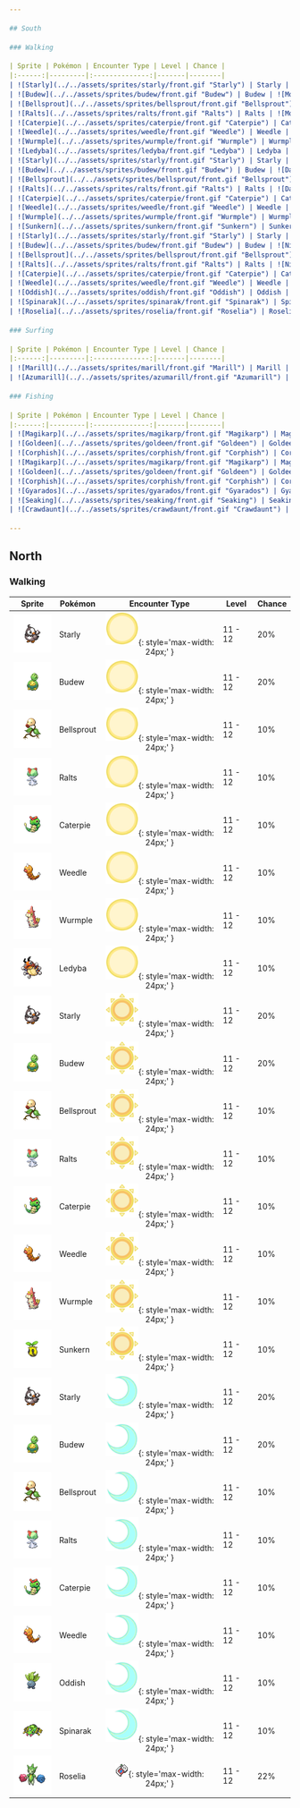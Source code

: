 ```yaml
---

## South

### Walking

| Sprite | Pokémon | Encounter Type | Level | Chance |
|:------:|---------|:--------------:|-------|--------|
| ![Starly](../../assets/sprites/starly/front.gif "Starly") | Starly | ![Morning](../../assets/encounter_types/morning.png "Morning"){: style='max-width: 24px;' } | 6 - 7 | 20% |
| ![Budew](../../assets/sprites/budew/front.gif "Budew") | Budew | ![Morning](../../assets/encounter_types/morning.png "Morning"){: style='max-width: 24px;' } | 6 - 7 | 20% |
| ![Bellsprout](../../assets/sprites/bellsprout/front.gif "Bellsprout") | Bellsprout | ![Morning](../../assets/encounter_types/morning.png "Morning"){: style='max-width: 24px;' } | 6 - 7 | 10% |
| ![Ralts](../../assets/sprites/ralts/front.gif "Ralts") | Ralts | ![Morning](../../assets/encounter_types/morning.png "Morning"){: style='max-width: 24px;' } | 6 - 7 | 10% |
| ![Caterpie](../../assets/sprites/caterpie/front.gif "Caterpie") | Caterpie | ![Morning](../../assets/encounter_types/morning.png "Morning"){: style='max-width: 24px;' } | 6 - 7 | 10% |
| ![Weedle](../../assets/sprites/weedle/front.gif "Weedle") | Weedle | ![Morning](../../assets/encounter_types/morning.png "Morning"){: style='max-width: 24px;' } | 6 - 7 | 10% |
| ![Wurmple](../../assets/sprites/wurmple/front.gif "Wurmple") | Wurmple | ![Morning](../../assets/encounter_types/morning.png "Morning"){: style='max-width: 24px;' } | 6 - 7 | 10% |
| ![Ledyba](../../assets/sprites/ledyba/front.gif "Ledyba") | Ledyba | ![Morning](../../assets/encounter_types/morning.png "Morning"){: style='max-width: 24px;' } | 6 - 7 | 10% |
| ![Starly](../../assets/sprites/starly/front.gif "Starly") | Starly | ![Day](../../assets/encounter_types/day.png "Day"){: style='max-width: 24px;' } | 6 - 7 | 20% |
| ![Budew](../../assets/sprites/budew/front.gif "Budew") | Budew | ![Day](../../assets/encounter_types/day.png "Day"){: style='max-width: 24px;' } | 6 - 7 | 20% |
| ![Bellsprout](../../assets/sprites/bellsprout/front.gif "Bellsprout") | Bellsprout | ![Day](../../assets/encounter_types/day.png "Day"){: style='max-width: 24px;' } | 6 - 7 | 10% |
| ![Ralts](../../assets/sprites/ralts/front.gif "Ralts") | Ralts | ![Day](../../assets/encounter_types/day.png "Day"){: style='max-width: 24px;' } | 6 - 7 | 10% |
| ![Caterpie](../../assets/sprites/caterpie/front.gif "Caterpie") | Caterpie | ![Day](../../assets/encounter_types/day.png "Day"){: style='max-width: 24px;' } | 6 - 7 | 10% |
| ![Weedle](../../assets/sprites/weedle/front.gif "Weedle") | Weedle | ![Day](../../assets/encounter_types/day.png "Day"){: style='max-width: 24px;' } | 6 - 7 | 10% |
| ![Wurmple](../../assets/sprites/wurmple/front.gif "Wurmple") | Wurmple | ![Day](../../assets/encounter_types/day.png "Day"){: style='max-width: 24px;' } | 6 - 7 | 10% |
| ![Sunkern](../../assets/sprites/sunkern/front.gif "Sunkern") | Sunkern | ![Day](../../assets/encounter_types/day.png "Day"){: style='max-width: 24px;' } | 6 - 7 | 10% |
| ![Starly](../../assets/sprites/starly/front.gif "Starly") | Starly | ![Night](../../assets/encounter_types/night.png "Night"){: style='max-width: 24px;' } | 6 - 7 | 20% |
| ![Budew](../../assets/sprites/budew/front.gif "Budew") | Budew | ![Night](../../assets/encounter_types/night.png "Night"){: style='max-width: 24px;' } | 6 - 7 | 20% |
| ![Bellsprout](../../assets/sprites/bellsprout/front.gif "Bellsprout") | Bellsprout | ![Night](../../assets/encounter_types/night.png "Night"){: style='max-width: 24px;' } | 6 - 7 | 10% |
| ![Ralts](../../assets/sprites/ralts/front.gif "Ralts") | Ralts | ![Night](../../assets/encounter_types/night.png "Night"){: style='max-width: 24px;' } | 6 - 7 | 10% |
| ![Caterpie](../../assets/sprites/caterpie/front.gif "Caterpie") | Caterpie | ![Night](../../assets/encounter_types/night.png "Night"){: style='max-width: 24px;' } | 6 - 7 | 10% |
| ![Weedle](../../assets/sprites/weedle/front.gif "Weedle") | Weedle | ![Night](../../assets/encounter_types/night.png "Night"){: style='max-width: 24px;' } | 6 - 7 | 10% |
| ![Oddish](../../assets/sprites/oddish/front.gif "Oddish") | Oddish | ![Night](../../assets/encounter_types/night.png "Night"){: style='max-width: 24px;' } | 6 - 7 | 10% |
| ![Spinarak](../../assets/sprites/spinarak/front.gif "Spinarak") | Spinarak | ![Night](../../assets/encounter_types/night.png "Night"){: style='max-width: 24px;' } | 6 - 7 | 10% |
| ![Roselia](../../assets/sprites/roselia/front.gif "Roselia") | Roselia | ![Poké Radar](../../assets/encounter_types/poke_radar.png "Poké Radar"){: style='max-width: 24px;' } | 6 - 7 | 22% |

### Surfing

| Sprite | Pokémon | Encounter Type | Level | Chance |
|:------:|---------|:--------------:|-------|--------|
| ![Marill](../../assets/sprites/marill/front.gif "Marill") | Marill | ![Surf](../../assets/encounter_types/surf.png "Surf"){: style='max-width: 24px;' } | 20 - 40 | 90% |
| ![Azumarill](../../assets/sprites/azumarill/front.gif "Azumarill") | Azumarill | ![Surf](../../assets/encounter_types/surf.png "Surf"){: style='max-width: 24px;' } | 20 - 40 | 10% |

### Fishing

| Sprite | Pokémon | Encounter Type | Level | Chance |
|:------:|---------|:--------------:|-------|--------|
| ![Magikarp](../../assets/sprites/magikarp/front.gif "Magikarp") | Magikarp | ![Old Rod](../../assets/encounter_types/old_rod.png "Old Rod"){: style='max-width: 24px;' } | 10 | 60% |
| ![Goldeen](../../assets/sprites/goldeen/front.gif "Goldeen") | Goldeen | ![Old Rod](../../assets/encounter_types/old_rod.png "Old Rod"){: style='max-width: 24px;' } | 10 | 30% |
| ![Corphish](../../assets/sprites/corphish/front.gif "Corphish") | Corphish | ![Old Rod](../../assets/encounter_types/old_rod.png "Old Rod"){: style='max-width: 24px;' } | 10 | 10% |
| ![Magikarp](../../assets/sprites/magikarp/front.gif "Magikarp") | Magikarp | ![Good Rod](../../assets/encounter_types/good_rod.png "Good Rod"){: style='max-width: 24px;' } | 25 | 60% |
| ![Goldeen](../../assets/sprites/goldeen/front.gif "Goldeen") | Goldeen | ![Good Rod](../../assets/encounter_types/good_rod.png "Good Rod"){: style='max-width: 24px;' } | 25 | 30% |
| ![Corphish](../../assets/sprites/corphish/front.gif "Corphish") | Corphish | ![Good Rod](../../assets/encounter_types/good_rod.png "Good Rod"){: style='max-width: 24px;' } | 25 | 10% |
| ![Gyarados](../../assets/sprites/gyarados/front.gif "Gyarados") | Gyarados | ![Super Rod](../../assets/encounter_types/super_rod.png "Super Rod"){: style='max-width: 24px;' } | 50 | 60% |
| ![Seaking](../../assets/sprites/seaking/front.gif "Seaking") | Seaking | ![Super Rod](../../assets/encounter_types/super_rod.png "Super Rod"){: style='max-width: 24px;' } | 50 | 30% |
| ![Crawdaunt](../../assets/sprites/crawdaunt/front.gif "Crawdaunt") | Crawdaunt | ![Super Rod](../../assets/encounter_types/super_rod.png "Super Rod"){: style='max-width: 24px;' } | 50 | 10% |

---
```


## North

### Walking

| Sprite | Pokémon | Encounter Type | Level | Chance |
|:------:|---------|:--------------:|-------|--------|
| ![Starly](../../assets/sprites/starly/front.gif "Starly") | Starly | ![Morning](../../assets/encounter_types/morning.png "Morning"){: style='max-width: 24px;' } | 11 - 12 | 20% |
| ![Budew](../../assets/sprites/budew/front.gif "Budew") | Budew | ![Morning](../../assets/encounter_types/morning.png "Morning"){: style='max-width: 24px;' } | 11 - 12 | 20% |
| ![Bellsprout](../../assets/sprites/bellsprout/front.gif "Bellsprout") | Bellsprout | ![Morning](../../assets/encounter_types/morning.png "Morning"){: style='max-width: 24px;' } | 11 - 12 | 10% |
| ![Ralts](../../assets/sprites/ralts/front.gif "Ralts") | Ralts | ![Morning](../../assets/encounter_types/morning.png "Morning"){: style='max-width: 24px;' } | 11 - 12 | 10% |
| ![Caterpie](../../assets/sprites/caterpie/front.gif "Caterpie") | Caterpie | ![Morning](../../assets/encounter_types/morning.png "Morning"){: style='max-width: 24px;' } | 11 - 12 | 10% |
| ![Weedle](../../assets/sprites/weedle/front.gif "Weedle") | Weedle | ![Morning](../../assets/encounter_types/morning.png "Morning"){: style='max-width: 24px;' } | 11 - 12 | 10% |
| ![Wurmple](../../assets/sprites/wurmple/front.gif "Wurmple") | Wurmple | ![Morning](../../assets/encounter_types/morning.png "Morning"){: style='max-width: 24px;' } | 11 - 12 | 10% |
| ![Ledyba](../../assets/sprites/ledyba/front.gif "Ledyba") | Ledyba | ![Morning](../../assets/encounter_types/morning.png "Morning"){: style='max-width: 24px;' } | 11 - 12 | 10% |
| ![Starly](../../assets/sprites/starly/front.gif "Starly") | Starly | ![Day](../../assets/encounter_types/day.png "Day"){: style='max-width: 24px;' } | 11 - 12 | 20% |
| ![Budew](../../assets/sprites/budew/front.gif "Budew") | Budew | ![Day](../../assets/encounter_types/day.png "Day"){: style='max-width: 24px;' } | 11 - 12 | 20% |
| ![Bellsprout](../../assets/sprites/bellsprout/front.gif "Bellsprout") | Bellsprout | ![Day](../../assets/encounter_types/day.png "Day"){: style='max-width: 24px;' } | 11 - 12 | 10% |
| ![Ralts](../../assets/sprites/ralts/front.gif "Ralts") | Ralts | ![Day](../../assets/encounter_types/day.png "Day"){: style='max-width: 24px;' } | 11 - 12 | 10% |
| ![Caterpie](../../assets/sprites/caterpie/front.gif "Caterpie") | Caterpie | ![Day](../../assets/encounter_types/day.png "Day"){: style='max-width: 24px;' } | 11 - 12 | 10% |
| ![Weedle](../../assets/sprites/weedle/front.gif "Weedle") | Weedle | ![Day](../../assets/encounter_types/day.png "Day"){: style='max-width: 24px;' } | 11 - 12 | 10% |
| ![Wurmple](../../assets/sprites/wurmple/front.gif "Wurmple") | Wurmple | ![Day](../../assets/encounter_types/day.png "Day"){: style='max-width: 24px;' } | 11 - 12 | 10% |
| ![Sunkern](../../assets/sprites/sunkern/front.gif "Sunkern") | Sunkern | ![Day](../../assets/encounter_types/day.png "Day"){: style='max-width: 24px;' } | 11 - 12 | 10% |
| ![Starly](../../assets/sprites/starly/front.gif "Starly") | Starly | ![Night](../../assets/encounter_types/night.png "Night"){: style='max-width: 24px;' } | 11 - 12 | 20% |
| ![Budew](../../assets/sprites/budew/front.gif "Budew") | Budew | ![Night](../../assets/encounter_types/night.png "Night"){: style='max-width: 24px;' } | 11 - 12 | 20% |
| ![Bellsprout](../../assets/sprites/bellsprout/front.gif "Bellsprout") | Bellsprout | ![Night](../../assets/encounter_types/night.png "Night"){: style='max-width: 24px;' } | 11 - 12 | 10% |
| ![Ralts](../../assets/sprites/ralts/front.gif "Ralts") | Ralts | ![Night](../../assets/encounter_types/night.png "Night"){: style='max-width: 24px;' } | 11 - 12 | 10% |
| ![Caterpie](../../assets/sprites/caterpie/front.gif "Caterpie") | Caterpie | ![Night](../../assets/encounter_types/night.png "Night"){: style='max-width: 24px;' } | 11 - 12 | 10% |
| ![Weedle](../../assets/sprites/weedle/front.gif "Weedle") | Weedle | ![Night](../../assets/encounter_types/night.png "Night"){: style='max-width: 24px;' } | 11 - 12 | 10% |
| ![Oddish](../../assets/sprites/oddish/front.gif "Oddish") | Oddish | ![Night](../../assets/encounter_types/night.png "Night"){: style='max-width: 24px;' } | 11 - 12 | 10% |
| ![Spinarak](../../assets/sprites/spinarak/front.gif "Spinarak") | Spinarak | ![Night](../../assets/encounter_types/night.png "Night"){: style='max-width: 24px;' } | 11 - 12 | 10% |
| ![Roselia](../../assets/sprites/roselia/front.gif "Roselia") | Roselia | ![Poké Radar](../../assets/encounter_types/poke_radar.png "Poké Radar"){: style='max-width: 24px;' } | 11 - 12 | 22% |

